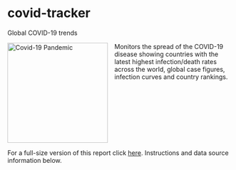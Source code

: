 # covid-tracker
Global COVID-19 trends

<div style="overflow:hidden"> <a href="/health/2020/10/23/CovidTracker.html"><img style="float:left;margin:0px 15px 0 0;" src="/images/covid-4948866_1920.jpg" alt="Covid-19 Pandemic" width="225px"/></a> 
Monitors the spread of the COVID-19 disease showing countries with the latest highest infection/death rates across the world, global case figures, infection curves and country rankings. </div>

For a full-size version of this report click <a href="https://app.powerbi.com/view?r=eyJrIjoiZTI5YTcyNTktMDFkNC00Y2IzLWFhYjctN2VkOGM2ZjA3MWM2IiwidCI6ImY2OTBmNjU4LWFmMTctNDk2Zi05NTA5LTM5ZTdiMmVlZmJlYSJ9" target="_blank">here</a>. Instructions and data source information below.
 
